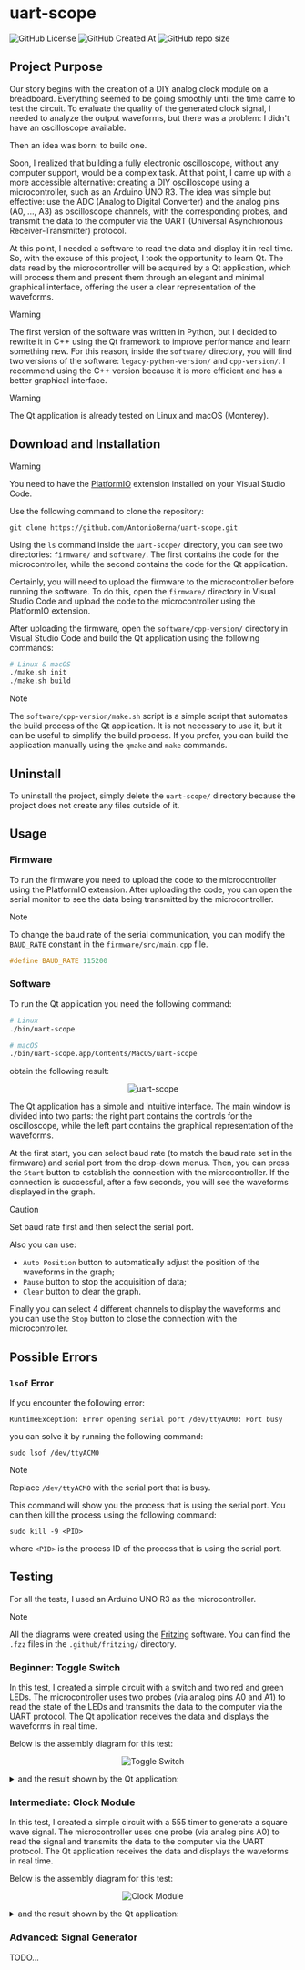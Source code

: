 # uart-scope

![GitHub License](https://img.shields.io/github/license/AntonioBerna/uart-scope)
![GitHub Created At](https://img.shields.io/github/created-at/antonioberna/uart-scope)
![GitHub repo size](https://img.shields.io/github/repo-size/AntonioBerna/uart-scope)

## Project Purpose

Our story begins with the creation of a DIY analog clock module on a breadboard. Everything seemed to be going smoothly until the time came to test the circuit. To evaluate the quality of the generated clock signal, I needed to analyze the output waveforms, but there was a problem: I didn't have an oscilloscope available.

Then an idea was born: to build one.

Soon, I realized that building a fully electronic oscilloscope, without any computer support, would be a complex task. At that point, I came up with a more accessible alternative: creating a DIY oscilloscope using a microcontroller, such as an Arduino UNO R3. The idea was simple but effective: use the ADC (Analog to Digital Converter) and the analog pins (A0, ..., A3) as oscilloscope channels, with the corresponding probes, and transmit the data to the computer via the UART (Universal Asynchronous Receiver-Transmitter) protocol.

At this point, I needed a software to read the data and display it in real time. So, with the excuse of this project, I took the opportunity to learn Qt. The data read by the microcontroller will be acquired by a Qt application, which will process them and present them through an elegant and minimal graphical interface, offering the user a clear representation of the waveforms.

> [!WARNING]
> The first version of the software was written in Python, but I decided to rewrite it in C++ using the Qt framework to improve performance and learn something new. For this reason, inside the `software/` directory, you will find two versions of the software: `legacy-python-version/` and `cpp-version/`. I recommend using the C++ version because it is more efficient and has a better graphical interface.

> [!WARNING]
> The Qt application is already tested on Linux and macOS (Monterey).

## Download and Installation

> [!WARNING]
> You need to have the [PlatformIO](https://platformio.org/install/ide?install=vscode) extension installed on your Visual Studio Code.

Use the following command to clone the repository:

```
git clone https://github.com/AntonioBerna/uart-scope.git
```

Using the `ls` command inside the `uart-scope/` directory, you can see two directories: `firmware/` and `software/`. The first contains the code for the microcontroller, while the second contains the code for the Qt application.

Certainly, you will need to upload the firmware to the microcontroller before running the software. To do this, open the `firmware/` directory in Visual Studio Code and upload the code to the microcontroller using the PlatformIO extension.

After uploading the firmware, open the `software/cpp-version/` directory in Visual Studio Code and build the Qt application using the following commands:

```bash
# Linux & macOS
./make.sh init
./make.sh build
```

> [!NOTE]
> The `software/cpp-version/make.sh` script is a simple script that automates the build process of the Qt application. It is not necessary to use it, but it can be useful to simplify the build process. If you prefer, you can build the application manually using the `qmake` and `make` commands.

## Uninstall

To uninstall the project, simply delete the `uart-scope/` directory because the project does not create any files outside of it.

## Usage

### Firmware

To run the firmware you need to upload the code to the microcontroller using the PlatformIO extension. After uploading the code, you can open the serial monitor to see the data being transmitted by the microcontroller.

> [!NOTE]
> To change the baud rate of the serial communication, you can modify the `BAUD_RATE` constant in the `firmware/src/main.cpp` file.
> ```cpp
> #define BAUD_RATE 115200
> ```

### Software

To run the Qt application you need the following command:

```bash
# Linux
./bin/uart-scope

# macOS
./bin/uart-scope.app/Contents/MacOS/uart-scope
```

obtain the following result:

<p align="center">
    <img src=".github/imgs/qt-gui.png" alt="uart-scope">
</p>

The Qt application has a simple and intuitive interface. The main window is divided into two parts: the right part contains the controls for the oscilloscope, while the left part contains the graphical representation of the waveforms.

At the first start, you can select baud rate (to match the baud rate set in the firmware) and serial port from the drop-down menus. Then, you can press the `Start` button to establish the connection with the microcontroller. If the connection is successful, after a few seconds, you will see the waveforms displayed in the graph.

> [!CAUTION]
> Set baud rate first and then select the serial port.

Also you can use:

- `Auto Position` button to automatically adjust the position of the waveforms in the graph;
- `Pause` button to stop the acquisition of data;
- `Clear` button to clear the graph.

Finally you can select 4 different channels to display the waveforms and you can use the `Stop` button to close the connection with the microcontroller.

## Possible Errors

### `lsof` Error

If you encounter the following error:

```
RuntimeException: Error opening serial port /dev/ttyACM0: Port busy
```

you can solve it by running the following command:

```
sudo lsof /dev/ttyACM0
```

> [!NOTE]
> Replace `/dev/ttyACM0` with the serial port that is busy.

This command will show you the process that is using the serial port. You can then kill the process using the following command:

```
sudo kill -9 <PID>
```

where `<PID>` is the process ID of the process that is using the serial port.

## Testing

For all the tests, I used an Arduino UNO R3 as the microcontroller.

> [!NOTE]
> All the diagrams were created using the [Fritzing](https://fritzing.org/) software. You can find the `.fzz` files in the `.github/fritzing/` directory.

### Beginner: Toggle Switch

In this test, I created a simple circuit with a switch and two red and green LEDs. The microcontroller uses two probes (via analog pins A0 and A1) to read the state of the LEDs and transmits the data to the computer via the UART protocol. The Qt application receives the data and displays the waveforms in real time.

Below is the assembly diagram for this test:

<p align="center">
    <img src=".github/imgs/toggle-switch_bb.png" alt="Toggle Switch">
</p>

<details>
    <summary>and the result shown by the Qt application:</summary>

https://github.com/user-attachments/assets/0cdd81bf-46b9-4784-9a74-9cfc165251ad

In the video you can clearly see that one wave is higher (i.e. has a higher voltage value) than the other. This is normal because by construction the red and green LED diodes have a different potential difference across their ends. Ergo the green LED has a greater potential difference.

Switching delays due to the type of switch used are also visible.
</details>

### Intermediate: Clock Module

In this test, I created a simple circuit with a 555 timer to generate a square wave signal. The microcontroller uses one probe (via analog pins A0) to read the signal and transmits the data to the computer via the UART protocol. The Qt application receives the data and displays the waveforms in real time.

Below is the assembly diagram for this test:

<p align="center">
    <img src=".github/imgs/clock-module_bb.png" alt="Clock Module">
</p>

<details>
    <summary>and the result shown by the Qt application:</summary>

https://github.com/user-attachments/assets/5e496d9f-d654-4cb1-8404-6c928761925a

In the video you can see the square wave signal generated by the 555 timer. In the video you can clearly see how the frequency increases. This is thanks to the use of the potentiometer present in the circuit. The information capture was reliable.

Finally the other channels of the oscilloscope have noise because they are not connected to anything.
</details>

### Advanced: Signal Generator

TODO...
